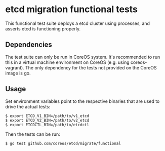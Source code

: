 
etcd migration functional tests
=====

This functional test suite deploys a etcd cluster using processes, and asserts etcd is functioning properly.

Dependencies
------------

The test suite can only be run in CoreOS system. It's recommended to run this in a virtual machine environment on CoreOS (e.g. using coreos-vagrant). The only dependency for the tests not provided on the CoreOS image is go.

Usage
-----

Set environment variables point to the respective binaries that are used to drive the actual tests:

```
$ export ETCD_V1_BIN=/path/to/v1_etcd
$ export ETCD_V2_BIN=/path/to/v2_etcd
$ export ETCDCTL_BIN=/path/to/etcdctl
```

Then the tests can be run:

```
$ go test github.com/coreos/etcd/migrate/functional
```
